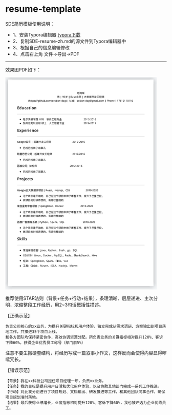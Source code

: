 # resume-template

SDE简历模板使用说明：

- 1、安装Typora编辑器 [typora下载](https://typora.io/)
- 2、复制SDE-resume-zh.md的源文件到Typora编辑器中
- 3、根据自己的信息编辑修改
- 4、点击右上角 文件->导出->PDF

---

效果图PDF如下：

![效果图PDF](static/image-20220402144434683.png)





推荐使用STAR法则（背景+任务+行动+结果），条理清晰、层层递进、主次分明，浓缩整段工作经历，用2~3句话概括性描述。

【正确示范】
```
负责公司核心的xx业务，为提升关键指标和用户体验，独立完成从需求调研、方案输出到项目落地工作，共推进35个项目上线。
和各方团队均保持紧密协作，高效协调资源分配。所负责业务的关键指标相对提升120%、客诉下降60%，获得企业优秀员工称号（部门前5%）
```
注意不要生搬硬套结构，将经历写成一篇叙事小作文，这样反而会使得内容显得啰嗦冗长。



【错误示范】
```
【背景】我在xx科技公司担任项目经理一职，负责xx业务。
【任务】我的目标是提升用户日活和优化用户体验，以及协助其他部门完成一系列工作推进。
【行动】对此我分别进行了项目规划、文档输出、研发推进等工作，和其他团队同事合作，确保项目规划准时落地。
【结果】最后获得业绩增长，业务指标相对提升120%、客诉下降60%，我也被评选为企业优秀员工。
```
